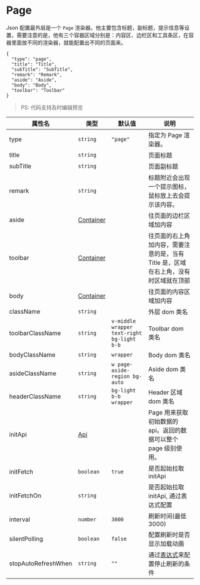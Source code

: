 # Page

Json 配置最外层是一个 `Page` 渲染器。他主要包含标题，副标题，提示信息等设置，需要注意的是，他有三个容器区域分别是：内容区、边栏区和工具条区，在容器里面放不同的渲染器，就能配置出不同的页面来。

```schema:height="200"
{
  "type": "page",
  "title": "Title",
  "subTitle": "SubTitle",
  "remark": "Remark",
  "aside": "Aside",
  "body": "Body",
  "toolbar": "Toolbar"
}
```

> PS: 代码支持及时编辑预览

| 属性名              | 类型                              | 默认值                                     | 说明                                                                                |
| ------------------- | --------------------------------- | ------------------------------------------ | ----------------------------------------------------------------------------------- |
| type                | `string`                          | `"page"`                                   | 指定为 Page 渲染器。                                                                |
| title               | `string`                          |                                            | 页面标题                                                                            |
| subTitle            | `string`                          |                                            | 页面副标题                                                                          |
| remark              | `string`                          |                                            | 标题附近会出现一个提示图标，鼠标放上去会提示该内容。                                |
| aside               | [Container](./Types.md#Container) |                                            | 往页面的边栏区域加内容                                                              |
| toolbar             | [Container](./Types.md#Container) |                                            | 往页面的右上角加内容，需要注意的是，当有 Title 是，区域在右上角，没有时区域就在顶部 |
| body                | [Container](./Types.md#Container) |                                            | 往页面的内容区域加内容                                                              |
| className           | `string`                          |                                            | 外层 dom 类名                                                                       |
| toolbarClassName    | `string`                          | `v-middle wrapper text-right bg-light b-b` | Toolbar dom 类名                                                                    |
| bodyClassName       | `string`                          | `wrapper`                                  | Body dom 类名                                                                       |
| asideClassName      | `string`                          | `w page-aside-region bg-auto`              | Aside dom 类名                                                                      |
| headerClassName     | `string`                          | `bg-light b-b wrapper`                     | Header 区域 dom 类名                                                                |
| initApi             | [Api](./Types.md#Api)             |                                            | Page 用来获取初始数据的 api。返回的数据可以整个 page 级别使用。                     |
| initFetch           | `boolean`                         | `true`                                     | 是否起始拉取 initApi                                                                |
| initFetchOn         | `string`                          |                                            | 是否起始拉取 initApi, 通过表达式配置                                                |
| interval            | `number`                          | `3000`                                     | 刷新时间(最低 3000)                                                                 |
| silentPolling       | `boolean`                         | `false`                                    | 配置刷新时是否显示加载动画                                                          |
| stopAutoRefreshWhen | `string`                          | `""`                                       | 通过[表达式](./Types.md#表达式)来配置停止刷新的条件                                 |
